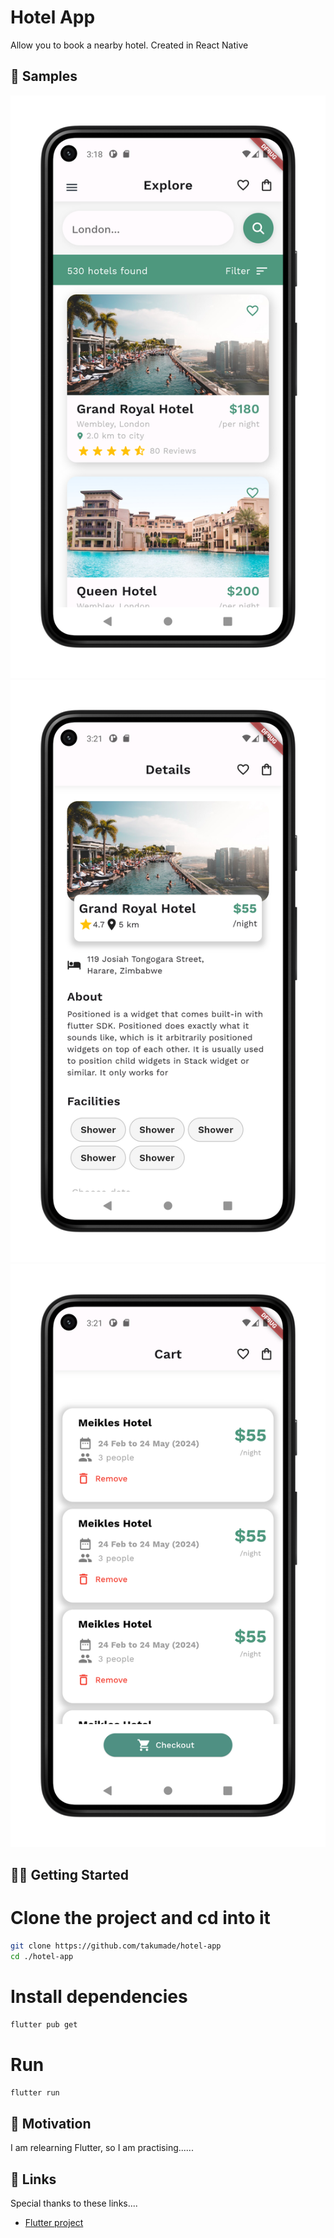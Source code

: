 # Hotel App

Allow you to book a nearby hotel. Created in React Native

## 🧬 Samples

![Home Screen](./mockups/m1.png)
![Details Screen](./mockups/m2.png)
![Cart Screen](./mockups/m3.png)

## 💪🏼 Getting Started

# Clone the project and cd into it

```bash
git clone https://github.com/takumade/hotel-app
cd ./hotel-app
```

# Install dependencies

```bash
flutter pub get
```

# Run

```bash
flutter run
```

## 🌻 Motivation

I am relearning Flutter, so I am practising......

## 🔗 Links

Special thanks to these links....

- [Flutter project](https://github.com/mitesh77/Best-Flutter-UI-Templates)

